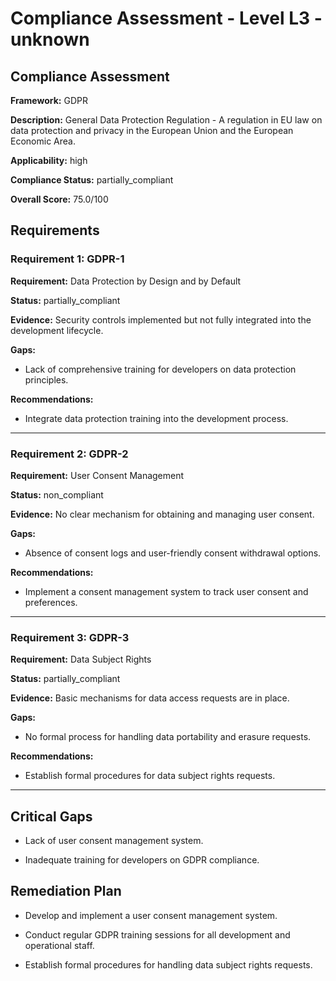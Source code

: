 # Compliance Assessment - Level L3 - unknown

## Compliance Assessment

**Framework:** GDPR

**Description:** General Data Protection Regulation - A regulation in EU law on data protection and privacy in the European Union and the European Economic Area.

**Applicability:** high

**Compliance Status:** partially_compliant

**Overall Score:** 75.0/100

## Requirements

### Requirement 1: GDPR-1

**Requirement:** Data Protection by Design and by Default

**Status:** partially_compliant

**Evidence:** Security controls implemented but not fully integrated into the development lifecycle.

**Gaps:**
- Lack of comprehensive training for developers on data protection principles.

**Recommendations:**
- Integrate data protection training into the development process.

---

### Requirement 2: GDPR-2

**Requirement:** User Consent Management

**Status:** non_compliant

**Evidence:** No clear mechanism for obtaining and managing user consent.

**Gaps:**
- Absence of consent logs and user-friendly consent withdrawal options.

**Recommendations:**
- Implement a consent management system to track user consent and preferences.

---

### Requirement 3: GDPR-3

**Requirement:** Data Subject Rights

**Status:** partially_compliant

**Evidence:** Basic mechanisms for data access requests are in place.

**Gaps:**
- No formal process for handling data portability and erasure requests.

**Recommendations:**
- Establish formal procedures for data subject rights requests.

---

## Critical Gaps

- Lack of user consent management system.

- Inadequate training for developers on GDPR compliance.

## Remediation Plan

- Develop and implement a user consent management system.

- Conduct regular GDPR training sessions for all development and operational staff.

- Establish formal procedures for handling data subject rights requests.

